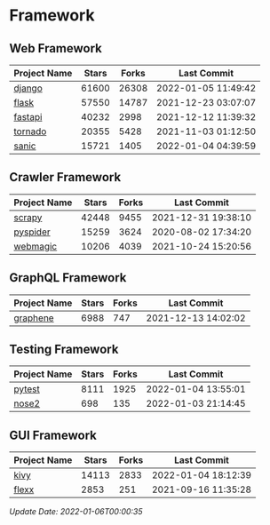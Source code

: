 # Framework

## Web Framework
| Project Name | Stars | Forks | Last Commit |
| ------------ | ----- | ----- | ----------- |
| [django](https://github.com/django/django) | 61600 | 26308 | 2022-01-05 11:49:42 |
| [flask](https://github.com/pallets/flask) | 57550 | 14787 | 2021-12-23 03:07:07 |
| [fastapi](https://github.com/tiangolo/fastapi) | 40232 | 2998 | 2021-12-12 11:39:32 |
| [tornado](https://github.com/tornadoweb/tornado) | 20355 | 5428 | 2021-11-03 01:12:50 |
| [sanic](https://github.com/sanic-org/sanic) | 15721 | 1405 | 2022-01-04 04:39:59 |

## Crawler Framework
| Project Name | Stars | Forks | Last Commit |
| ------------ | ----- | ----- | ----------- |
| [scrapy](https://github.com/scrapy/scrapy) | 42448 | 9455 | 2021-12-31 19:38:10 |
| [pyspider](https://github.com/binux/pyspider) | 15259 | 3624 | 2020-08-02 17:34:20 |
| [webmagic](https://github.com/code4craft/webmagic) | 10206 | 4039 | 2021-10-24 15:20:56 |

## GraphQL Framework
| Project Name | Stars | Forks | Last Commit |
| ------------ | ----- | ----- | ----------- |
| [graphene](https://github.com/graphql-python/graphene) | 6988 | 747 | 2021-12-13 14:02:02 |

## Testing Framework
| Project Name | Stars | Forks | Last Commit |
| ------------ | ----- | ----- | ----------- |
| [pytest](https://github.com/pytest-dev/pytest) | 8111 | 1925 | 2022-01-04 13:55:01 |
| [nose2](https://github.com/nose-devs/nose2) | 698 | 135 | 2022-01-03 21:14:45 |

## GUI Framework
| Project Name | Stars | Forks | Last Commit |
| ------------ | ----- | ----- | ----------- |
| [kivy](https://github.com/kivy/kivy) | 14113 | 2833 | 2022-01-04 18:12:39 |
| [flexx](https://github.com/flexxui/flexx) | 2853 | 251 | 2021-09-16 11:35:28 |

*Update Date: 2022-01-06T00:00:35*